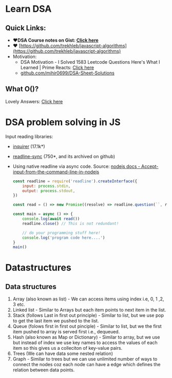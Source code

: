 # Learn DSA

## Quick Links:

- **❤️DSA Course notes on Gist: [Click here](https://gist.github.com/sahilrajput03/1298a80f3097a56b6304bffde8853287)**
- ❤️ [https://github.com/trekhleb/javascript-algorithms](https://github.com/trekhleb/javascript-algorithms)
- Motivation:
	- DSA Motivation - I Solved 1583 Leetcode Questions Here's What I Learned | Prime Reacts: [Click here](https://www.youtube.com/watch?v=vHua-t_8hrA)
	- [github.com/mihir0699/DSA-Sheet-Solutions](https://github.com/mihir0699/DSA-Sheet-Solutions)

## What O()?

Lovely Answers: [Click here](https://stackoverflow.com/questions/1909307/what-does-on-mean?answertab=scoredesc#tab-top)

# DSA problem solving in JS

Input reading libraries:
- [inquirer](https://github.com/SBoudrias/Inquirer.js) (17.1k*)
- [readline-sync](https://www.npmjs.com/package/readline-sync) (750*, and its archived on github)
- Using native readline via async code. Source: [nodejs docs - Accept-input-from-the-command-line-in-nodejs](https://nodejs.dev/en/learn/accept-input-from-the-command-line-in-nodejs/)

	```js
	const readline = require('readline').createInterface({
		input: process.stdin,
		output: process.stdout,
	})

	const read = () => new Promise((resolve) => readline.question(``, resolve))

	const main = async () => {
		console.log(await read())
		readline.close() // This is not redundant!

		// do your programming stuff here!
		console.log('program code here....')
	}
	main()
	```

# Datastructures


## Data structures

1. Array (also known as list) - We can access items using index i.e, 0, 1 ,2, 3 etc.
2. Linked list - Similar to Arrays but each item points to next item in the list.
3. Stack (follows Last in first out principle) - Similar to list, but we use pop to get the last item we pushed to the list.
4. Queue (folows first in first out pinciple) - Similar to list, but we the first item pushed to array is served first i.e., dequeued.
5. Hash (also known as Map or Dictionary) - Similar to array, but we use but instead of index we use key names to access the values of each item so this gives us a colleciton of key-value pairs.
6. Trees (We can have data some nested relation)
7. Graph - Similar to trees but we can use unlimited number of ways to connect the nodes coz each node can have a edge which defines the relation between data points.
